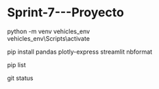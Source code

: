 # Sprint-7---Proyecto

python -m venv vehicles_env  
vehicles_env\Scripts\activate 

pip install pandas plotly-express streamlit nbformat

pip list

git status
